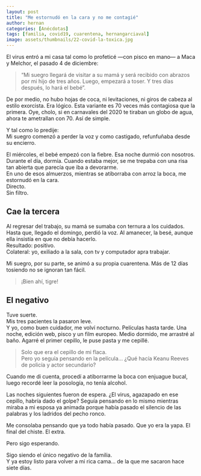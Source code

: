 ```yaml
---
layout: post
title: "Me estornudó en la cara y no me contagié"
author: hernan
categories: [Anécdotas]
tags: [familia, covid19, cuarentena, hernangarciaval]
image: assets/thumbnails/22-covid-la-toxica.jpg
---
```


El virus entró a mi casa tal como lo profeticé —con pisco en mano— a Maca y Melchor, el pasado 4 de diciembre:

> “Mi suegro llegará de visitar a su mamá y será recibido con abrazos por mi hijo de tres años. Luego, empezará a toser. Y tres días después, lo hará el bebé”.

De por medio, no hubo hojas de coca, ni levitaciones, ni giros de cabeza al estilo exorcista. Era lógico. Esta variante es 70 veces más contagiosa que la primera. Oye, cholo, si en carnavales del 2020 te tiraban un globo de agua, ahora te ametrallan con 70. Así de simple.

Y tal como lo predije:  
Mi suegro comenzó a perder la voz y como castigado, refunfuñaba desde su encierro.

El miércoles, el bebé empezó con la fiebre. Esa noche durmió con nosotros. Durante el día, dormía. Cuando estaba mejor, se me trepaba con una risa tan abierta que parecía que iba a devorarme.  
En uno de esos almuerzos, mientras se atiborraba con arroz la boca, me estornudó en la cara.  
Directo.  
Sin filtro.

## Cae la tercera

Al regresar del trabajo, su mamá se sumaba con ternura a los cuidados. Hasta que, llegado el domingo, perdió la voz. Al amanecer, la besé, aunque ella insistía en que no debía hacerlo.  
Resultado: positivo.  
Colateral: yo, exiliado a la sala, con tv y computador apra trabajar.

Mi suegro, por su parte, se animó a su propia cuarentena. Más de 12 días tosiendo no se ignoran tan fácil.

> ¡Bien ahí, tigre!

## El negativo

Tuve suerte.  
Mis tres pacientes la pasaron leve.  
Y yo, como buen cuidador, me volví nocturno. Películas hasta tarde. Una noche, edición web, pisco y un film europeo. Medio dormido, me arrastré al baño. Agarré el primer cepillo, le puse pasta y me cepillé.

> Solo que era el cepillo de mi flaca.  
> Pero yo seguía pensando en la película… ¿Qué hacía Keanu Reeves de policía y actor secundario?

Cuando me di cuenta, procedí a atiborrarme la boca con enjuague bucal, luego recordé leer la posología, no tenía alcohol.

Las noches siguientes fueron de espera. ¿El virus, agazapado en ese cepillo, habría dado el golpe?
Seguía pensando en lo mismo mientras miraba a mi esposa ya animada porque había pasado el silencio de las palabras y los ladridos del pecho ronco.

Me consolaba pensando que ya todo había pasado. Que yo era la yapa. El final del chiste. El extra.

Pero sigo esperando.

Sigo siendo el único negativo de la familia.  
Y ya estoy listo para volver a mi rica cama… de la que me sacaron hace siete días.
